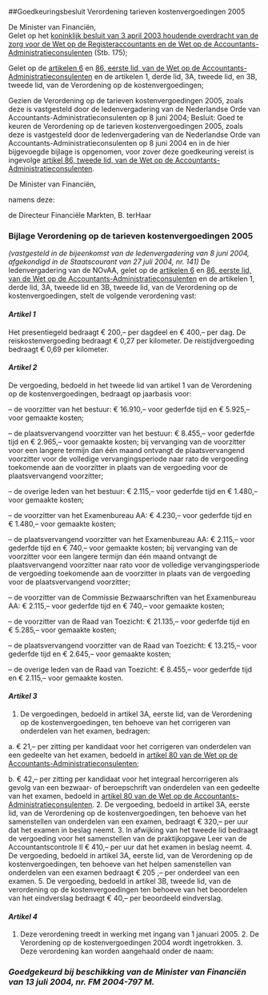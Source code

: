 <meta http-equiv='Content-Type' content='text/html; charset=utf-8' />

##Goedkeuringsbesluit Verordening tarieven kostenvergoedingen 2005

De Minister van Financiën,  
Gelet op het [koninklijk besluit van 3 april 2003 houdende overdracht van de zorg voor de Wet op de Registeraccountants en de Wet op de Accountants-Administratieconsulenten](../../../../../../../KB/overdrachtsbesluit/zorg/voor/de/wet/op/de/registeraccountants/en/de/wet/op/etc/BWBR0014913/README.md) (Stb. 175);

Gelet op de [artikelen 6](../../../../../../../wet/wet/op/de/accountants-administratieconsulenten/BWBR0002856/README.md) en [86, eerste lid, van de Wet op de Accountants-Administratieconsulenten](../../../../../../../wet/wet/op/de/accountants-administratieconsulenten/BWBR0002856/README.md) en de artikelen 1, derde lid, 3A, tweede lid, en 3B, tweede lid, van de Verordening op de kostenvergoedingen;

Gezien de Verordening op de tarieven kostenvergoedingen 2005, zoals deze is vastgesteld door de ledenvergadering van de Nederlandse Orde van Accountants-Administratieconsulenten op 8 juni 2004;
Besluit:     Goed te keuren de Verordening op de tarieven kostenvergoedingen 2005, zoals deze is vastgesteld door de ledenvergadering van de Nederlandse Orde van Accountants-Administratieconsulenten op 8 juni 2004 en in de hier bijgevoegde bijlage is opgenomen, voor zover deze goedkeuring vereist is ingevolge [artikel 86, tweede lid, van de Wet op de Accountants-Administratieconsulenten](../../../../../../../wet/wet/op/de/accountants-administratieconsulenten/BWBR0002856/README.md).     

De 
Minister van Financiën, 

namens deze: 

de 
Directeur Financiële Markten, 
B. terHaar   

### Bijlage  Verordening op de tarieven kostenvergoedingen 2005  

*(vastgesteld in de bijeenkomst van de ledenvergadering van 8 juni 2004, afgekondigd in de Staatscourant van 27 juli 2004, nr. 141)*  De ledenvergadering van de NOvAA, gelet op de [artikelen 6](../../../../../../../wet/wet/op/de/accountants-administratieconsulenten/BWBR0002856/README.md) en [86, eerste lid, van de Wet op de Accountants-Administratieconsulenten](../../../../../../../wet/wet/op/de/accountants-administratieconsulenten/BWBR0002856/README.md) en de artikelen 1, derde lid, 3A, tweede lid en 3B, tweede lid, van de Verordening op de kostenvergoedingen, stelt de volgende verordening vast: 

#### *Artikel 1* 

Het presentiegeld bedraagt € 200,– per dagdeel en € 400,– per dag. De reiskostenvergoeding bedraagt € 0,27 per kilometer. De reistijdvergoeding bedraagt € 0,69 per kilometer.  

#### *Artikel 2* 

De vergoeding, bedoeld in het tweede lid van artikel 1 van de Verordening op de kostenvergoedingen, bedraagt op jaarbasis voor: 

– de voorzitter van het bestuur: € 16.910,– voor gederfde tijd en € 5.925,– voor gemaakte kosten;  

– de plaatsvervangend voorzitter van het bestuur: € 8.455,– voor gederfde tijd en € 2.965,– voor gemaakte kosten; bij vervanging van de voorzitter voor een langere termijn dan één maand ontvangt de plaatsvervangend voorzitter voor de volledige vervangingsperiode naar rato de vergoeding toekomende aan de voorzitter in plaats van de vergoeding voor de plaatsvervangend voorzitter;  

– de overige leden van het bestuur: € 2.115,– voor gederfde tijd en € 1.480,– voor gemaakte kosten;  

– de voorzitter van het Examenbureau AA: € 4.230,– voor gederfde tijd en € 1.480,– voor gemaakte kosten;  

– de plaatsvervangend voorzitter van het Examenbureau AA: € 2.115,– voor gederfde tijd en € 740,– voor gemaakte kosten; bij vervanging van de voorzitter voor een langere termijn dan één maand ontvangt de plaatsvervangend voorzitter naar rato voor de volledige vervangingsperiode de vergoeding toekomende aan de voorzitter in plaats van de vergoeding voor de plaatsvervangend voorzitter;  

– de voorzitter van de Commissie Bezwaarschriften van het Examenbureau AA: € 2.115,– voor gederfde tijd en € 740,– voor gemaakte kosten;  

– de voorzitter van de Raad van Toezicht: € 21.135,– voor gederfde tijd en € 5.285,– voor gemaakte kosten;  

– de plaatsvervangend voorzitter van de Raad van Toezicht: € 13.215,– voor gederfde tijd en € 2.645,– voor gemaakte kosten;  

– de overige leden van de Raad van Toezicht: € 8.455,– voor gederfde tijd en € 2.115,– voor gemaakte kosten.    

#### *Artikel 3* 

1. De vergoedingen, bedoeld in artikel 3A, eerste lid, van de Verordening op de kostenvergoedingen, ten behoeve van het corrigeren van onderdelen van het examen, bedragen: 

a. € 21,– per zitting per kandidaat voor het corrigeren van onderdelen van een gedeelte van het examen, bedoeld in [artikel 80 van de Wet op de Accountants-Administratieconsulenten](../../../../../../../wet/wet/op/de/accountants-administratieconsulenten/BWBR0002856/README.md);  

b. € 42,– per zitting per kandidaat voor het integraal hercorrigeren als gevolg van een bezwaar- of beroepschrift van onderdelen van een gedeelte van het examen, bedoeld in [artikel 80 van de Wet op de Accountants-Administratieconsulenten](../../../../../../../wet/wet/op/de/accountants-administratieconsulenten/BWBR0002856/README.md).   2. De vergoeding, bedoeld in artikel 3A, eerste lid, van de Verordening op de kostenvergoedingen, ten behoeve van het samenstellen van onderdelen van een examen, bedraagt € 320,– per uur dat het examen in beslag neemt. 3. In afwijking van het tweede lid bedraagt de vergoeding voor het samenstellen van de praktijkopgave Leer van de Accountantscontrole II € 410,– per uur dat het examen in beslag neemt. 4. De vergoeding, bedoeld in artikel 3A, eerste lid, van de Verordening op de kostenvergoedingen, ten behoeve van het helpen samenstellen van onderdelen van een examen bedraagt € 205 ,– per onderdeel van een examen. 5. De vergoeding, bedoeld in artikel 3B, tweede lid, van de verordening op de kostenvergoedingen ten behoeve van het beoordelen van het eindverslag bedraagt € 40,– per beoordeeld eindverslag.  

#### *Artikel 4* 

1. Deze verordening treedt in werking met ingang van 1 januari 2005. 2. De Verordening op de kostenvergoedingen 2004 wordt ingetrokken. 3. Deze verordening kan worden aangehaald onder de naam:  

### *Goedgekeurd bij beschikking van de Minister van Financiën van 13 juli 2004, nr. FM 2004-797 M.* 


